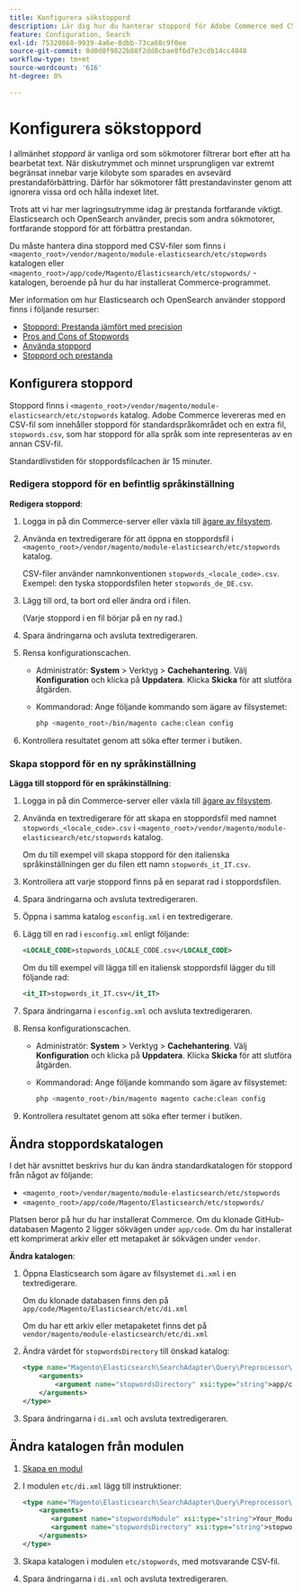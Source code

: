 ```yaml
---
title: Konfigurera sökstoppord
description: Lär dig hur du hanterar stoppord för Adobe Commerce med CSV-filer.
feature: Configuration, Search
exl-id: 75320868-9939-4a6e-8dbb-73ca68c9f0ee
source-git-commit: 8d0d8f9822b88f2dd8cbae8f6d7e3cdb14cc4848
workflow-type: tm+mt
source-wordcount: '616'
ht-degree: 0%

---
```


# Konfigurera sökstoppord

I allmänhet _stoppord_ är vanliga ord som sökmotorer filtrerar bort efter att ha bearbetat text. När diskutrymmet och minnet ursprungligen var extremt begränsat innebar varje kilobyte som sparades en avsevärd prestandaförbättring. Därför har sökmotorer fått prestandavinster genom att ignorera vissa ord och hålla indexet litet.

Trots att vi har mer lagringsutrymme idag är prestanda fortfarande viktigt. Elasticsearch och OpenSearch använder, precis som andra sökmotorer, fortfarande stoppord för att förbättra prestandan.

Du måste hantera dina stoppord med CSV-filer som finns i `<magento_root>/vendor/magento/module-elasticsearch/etc/stopwords` katalogen eller `<magento_root>/app/code/Magento/Elasticsearch/etc/stopwords/` -katalogen, beroende på hur du har installerat Commerce-programmet.

Mer information om hur Elasticsearch och OpenSearch använder stoppord finns i följande resurser:

- [Stoppord: Prestanda jämfört med precision](https://www.elastic.co/guide/en/elasticsearch/guide/current/stopwords.html)
- [Pros and Cons of Stopwords](https://www.elastic.co/guide/en/elasticsearch/guide/current/pros-cons-stopwords.html)
- [Använda stoppord](https://www.elastic.co/guide/en/elasticsearch/guide/current/using-stopwords.html)
- [Stoppord och prestanda](https://www.elastic.co/guide/en/elasticsearch/guide/current/stopwords-performance.html)

## Konfigurera stoppord

Stoppord finns i `<magento_root>/vendor/magento/module-elasticsearch/etc/stopwords` katalog. Adobe Commerce levereras med en CSV-fil som innehåller stoppord för standardspråkområdet och en extra fil, `stopwords.csv`, som har stoppord för alla språk som inte representeras av en annan CSV-fil.

Standardlivstiden för stoppordsfilcachen är 15 minuter.

### Redigera stoppord för en befintlig språkinställning

**Redigera stoppord**:

1. Logga in på din Commerce-server eller växla till [ägare av filsystem](../../installation/prerequisites/file-system/overview.md).
1. Använda en textredigerare för att öppna en stoppordsfil i `<magento_root>/vendor/magento/module-elasticsearch/etc/stopwords` katalog.

   CSV-filer använder namnkonventionen `stopwords_<locale_code>.csv`. Exempel: den tyska stoppordsfilen heter `stopwords_de_DE.csv`.

1. Lägg till ord, ta bort ord eller ändra ord i filen.

   (Varje stoppord i en fil börjar på en ny rad.)

1. Spara ändringarna och avsluta textredigeraren.
1. Rensa konfigurationscachen.

   - Administratör: **System** > Verktyg > **Cachehantering**. Välj **Konfiguration** och klicka på **Uppdatera**. Klicka **Skicka** för att slutföra åtgärden.

   - Kommandorad: Ange följande kommando som ägare av filsystemet:

     ```bash
     php <magento_root>/bin/magento cache:clean config
     ```

1. Kontrollera resultatet genom att söka efter termer i butiken.

### Skapa stoppord för en ny språkinställning

**Lägga till stoppord för en språkinställning**:

1. Logga in på din Commerce-server eller växla till [ägare av filsystem](../../installation/prerequisites/file-system/overview.md).

1. Använda en textredigerare för att skapa en stoppordsfil med namnet `stopwords_<locale_code>.csv` i `<magento_root>/vendor/magento/module-elasticsearch/etc/stopwords` katalog.

   Om du till exempel vill skapa stoppord för den italienska språkinställningen ger du filen ett namn `stopwords_it_IT.csv`.

1. Kontrollera att varje stoppord finns på en separat rad i stoppordsfilen.
1. Spara ändringarna och avsluta textredigeraren.
1. Öppna i samma katalog `esconfig.xml` i en textredigerare.
1. Lägg till en rad i `esconfig.xml` enligt följande:

   ```xml
   <LOCALE_CODE>stopwords_LOCALE_CODE.csv</LOCALE_CODE>
   ```

   Om du till exempel vill lägga till en italiensk stoppordsfil lägger du till följande rad:

   ```xml
   <it_IT>stopwords_it_IT.csv</it_IT>
   ```

1. Spara ändringarna i `esconfig.xml` och avsluta textredigeraren.
1. Rensa konfigurationscachen.

   - Administratör: **System** > Verktyg > **Cachehantering**. Välj **Konfiguration** och klicka på **Uppdatera**. Klicka **Skicka** för att slutföra åtgärden.

   - Kommandorad: Ange följande kommando som ägare av filsystemet:

     ```bash
     php <magento_root>/bin/magento magento cache:clean config
     ```

1. Kontrollera resultatet genom att söka efter termer i butiken.

## Ändra stoppordskatalogen

I det här avsnittet beskrivs hur du kan ändra standardkatalogen för stoppord från något av följande:

- `<magento_root>/vendor/magento/module-elasticsearch/etc/stopwords`
- `<magento_root>/app/code/Magento/Elasticsearch/etc/stopwords/`

Platsen beror på hur du har installerat Commerce. Om du klonade GitHub-databasen Magento 2 ligger sökvägen under `app/code`. Om du har installerat ett komprimerat arkiv eller ett metapaket är sökvägen under `vendor`.

**Ändra katalogen**:

1. Öppna Elasticsearch som ägare av filsystemet `di.xml` i en textredigerare.

   Om du klonade databasen finns den på `app/code/Magento/Elasticsearch/etc/di.xml`

   Om du har ett arkiv eller metapaketet finns det på `vendor/magento/module-elasticsearch/etc/di.xml`

1. Ändra värdet för `stopwordsDirectory` till önskad katalog:

   ```xml
   <type name="Magento\Elasticsearch\SearchAdapter\Query\Preprocessor\Stopwords">
       <arguments>
           <argument name="stopwordsDirectory" xsi:type="string">app/code/Magento/Elasticsearch/etc/stopwords</argument>
       </arguments>
   </type>
   ```

1. Spara ändringarna i `di.xml` och avsluta textredigeraren.

## Ändra katalogen från modulen

1. [Skapa en modul](https://developer.adobe.com/commerce/php/development/build/component-file-structure/)
1. I modulen `etc/di.xml` lägg till instruktioner:

   ```xml
   <type name="Magento\Elasticsearch\SearchAdapter\Query\Preprocessor\Stopwords">
       <arguments>
          <argument name="stopwordsModule" xsi:type="string">Your_Module</argument>
          <argument name="stopwordsDirectory" xsi:type="string">stopwords</argument>
       </arguments>
   </type>
   ```

1. Skapa katalogen i modulen `etc/stopwords`, med motsvarande CSV-fil.

1. Spara ändringarna i `di.xml` och avsluta textredigeraren.
